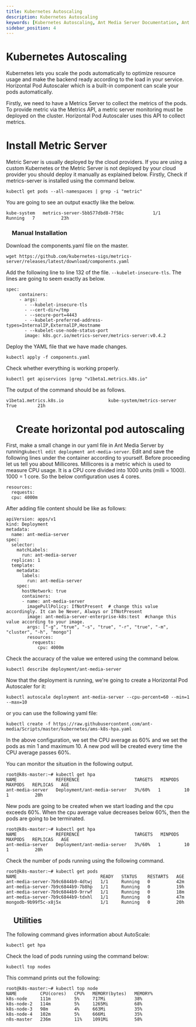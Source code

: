 ```yaml
---
title: Kubernetes Autoscaling 
description: Kubernetes Autoscaling
keywords: [Kubernetes Autoscaling, Ant Media Server Documentation, Ant Media Server Tutorials]
sidebar_position: 4
---
```


# Kubernetes Autoscaling

Kubernetes lets you scale the pods automatically to optimize resource usage and make the backend ready according to the load in your service. Horizontal Pod Autoscaler which is a built-in component can scale your pods automatically.

Firstly, we need to have a Metrics Server to collect the metrics of the pods. To provide metric via the Metrics API, a metric server monitoring must be deployed on the cluster. Horizontal Pod Autoscaler uses this API to collect metrics.

Install Metric Server
=====================

Metric Server is usually deployed by the cloud providers. If you are using a custom Kubernetes or the Metric Server is not deployed by your cloud provider you should deploy it manually as explained below. Firstly, Check if metrics-server is installed using the command below.

    kubectl get pods --all-namespaces | grep -i "metric"

You are going to see an output exactly like the below.

    kube-system   metrics-server-5bb577dbd8-7f58c           1/1     Running   7          23h
    

  

###     [](https://github.com/ant-media/Ant-Media-Server/wiki/Kubernetes-Autoscaling#manual-installation)Manual Installation

Download the components.yaml file on the master.

  

    wget https://github.com/kubernetes-sigs/metrics-server/releases/latest/download/components.yaml

Add the following line to line 132 of the file. ```--kubelet-insecure-tls```. The lines are going to seem exactly as below.

    spec:
         containers:
         - args:
           - --kubelet-insecure-tls
           - --cert-dir=/tmp
           - --secure-port=4443
           - --kubelet-preferred-address-types=InternalIP,ExternalIP,Hostname
           - --kubelet-use-node-status-port
           image: k8s.gcr.io/metrics-server/metrics-server:v0.4.2
    

  

Deploy the YAML file that we have made changes.

    kubectl apply -f components.yaml
    

  

Check whether everything is working properly.

    kubectl get apiservices |grep "v1beta1.metrics.k8s.io"

  

The output of the command should be as follows.

    v1beta1.metrics.k8s.io                 kube-system/metrics-server   True        21h

  

    [](https://github.com/ant-media/Ant-Media-Server/wiki/Kubernetes-Autoscaling#create-horizontal-pod-autoscaling)Create horizontal pod autoscaling
====================================================================================================================================================

First, make a small change in our yaml file in Ant Media Server by running```kubectl edit deployment ant-media-server```. Edit and save the following lines under the container according to yourself. Before proceeding let us tell you about Millicores. Millicores is a metric which is used to measure CPU usage. It is a CPU core divided into 1000 units (milli = 1000). 1000 = 1 core. So the below configuration uses 4 cores.

    resources:
      requests:
      cpu: 4000m
    

  

After adding file content should be like as follows:

    apiVersion: apps/v1
    kind: Deployment
    metadata:
      name: ant-media-server
    spec:
      selector:
        matchLabels:
          run: ant-media-server
      replicas: 1
      template:
        metadata:
          labels:
            run: ant-media-server
        spec:
          hostNetwork: true
          containers:
          - name: ant-media-server
            imagePullPolicy: IfNotPresent  # change this value accordingly. It can be Never, Always or IfNotPresent
            image: ant-media-server-enterprise-k8s:test  #change this value according to your image.
            args: ["-g", "true", "-s", "true", "-r", "true", "-m", "cluster", "-h", "mongo"]
            resources:
              requests:
                cpu: 4000m
    

Check the accuracy of the value we entered using the command below.

    kubectl describe deployment/ant-media-server

Now that the deployment is running, we're going to create a Horizontal Pod Autoscaler for it:

    kubectl autoscale deployment ant-media-server --cpu-percent=60 --min=1 --max=10

or you can use the following yaml file:

    kubectl create -f https://raw.githubusercontent.com/ant-media/Scripts/master/kubernetes/ams-k8s-hpa.yaml

In the above configuration, we set the CPU average as 60% and we set the pods as min 1 and maximum 10. A new pod will be created every time the CPU average passes 60%.

You can monitor the situation in the following output.

    root@k8s-master:~# kubectl get hpa
    NAME               REFERENCE                     TARGETS   MINPODS   MAXPODS   REPLICAS   AGE
    ant-media-server   Deployment/ant-media-server   3%/60%   1         10         1          20h

New pods are going to be created when we start loading and the cpu exceeds 60%. When the cpu average value decreases below 60%, then the pods are going to be terminated.

    root@k8s-master:~# kubectl get hpa
    NAME               REFERENCE                     TARGETS   MINPODS   MAXPODS   REPLICAS   AGE
    ant-media-server   Deployment/ant-media-server   3%/60%   1         10         1          20h

Check the number of pods running using the following command.

    root@k8s-master:~# kubectl get pods
    NAME                                READY   STATUS    RESTARTS   AGE
    ant-media-server-7b9c6844b9-4dtwj   1/1     Running   0          42m
    ant-media-server-7b9c6844b9-7b8hp   1/1     Running   0          19h
    ant-media-server-7b9c6844b9-9rrwf   1/1     Running   0          18m
    ant-media-server-7b9c6844b9-tdxhl   1/1     Running   0          47m
    mongodb-9b99f5c-x8j5x               1/1     Running   0          20h

  

    [](https://github.com/ant-media/Ant-Media-Server/wiki/Kubernetes-Autoscaling#utilities)Utilities
----------------------------------------------------------------------------------------------------

The following command gives information about AutoScale:

    kubectl get hpa

  

Check the load of pods running using the command below:

    kubectl top nodes

  

This command prints out the following:

    root@k8s-master:~# kubectl top node
    NAME         CPU(cores)   CPU%   MEMORY(bytes)   MEMORY%   
    k8s-node     111m         5%     717Mi           38%       
    k8s-node-2   114m         5%     1265Mi          68%       
    k8s-node-3   98m          4%     663Mi           35%       
    k8s-node-4   102m         5%     666Mi           35%       
    n8s-master   236m         11%    1091Mi          58%
